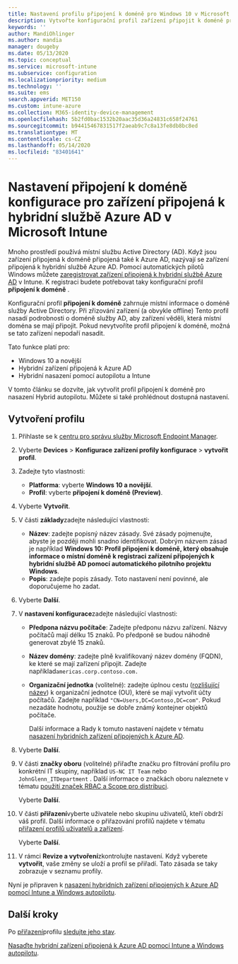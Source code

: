 ```yaml
---
title: Nastavení profilu připojení k doméně pro Windows 10 v Microsoft Intune – Azure | Microsoft Docs
description: Vytvořte konfigurační profil zařízení připojit k doméně pro zařízení připojená k hybridní službě Azure AD. Pomocí tohoto profilu můžete nasadit místní informace o doméně služby Active Directory do zařízení zřízených pomocí automatického pilotního nasazení systému Windows a Microsoft Intune.
keywords: ''
author: MandiOhlinger
ms.author: mandia
manager: dougeby
ms.date: 05/13/2020
ms.topic: conceptual
ms.service: microsoft-intune
ms.subservice: configuration
ms.localizationpriority: medium
ms.technology: ''
ms.suite: ems
search.appverid: MET150
ms.custom: intune-azure
ms.collection: M365-identity-device-management
ms.openlocfilehash: 5b2fd0bac1532b20aac35d36a24831c658f24761
ms.sourcegitcommit: b94415467831517f2aeab9c7c8a13fe8db8bc8ed
ms.translationtype: MT
ms.contentlocale: cs-CZ
ms.lasthandoff: 05/14/2020
ms.locfileid: "83401641"
---
```

# <a name="configuration-domain-join-settings-for-hybrid-azure-ad-joined-devices-in-microsoft-intune"></a>Nastavení připojení k doméně konfigurace pro zařízení připojená k hybridní službě Azure AD v Microsoft Intune

Mnoho prostředí používá místní službu Active Directory (AD). Když jsou zařízení připojená k doméně připojená také k Azure AD, nazývají se zařízení připojená k hybridní službě Azure AD. Pomocí automatických pilotů Windows můžete [zaregistrovat zařízení připojená k hybridní službě Azure AD](../enrollment/windows-autopilot-hybrid.md) v Intune. K registraci budete potřebovat taky konfigurační profil **připojení k doméně** .

Konfigurační profil **připojení k doméně** zahrnuje místní informace o doméně služby Active Directory. Při zřizování zařízení (a obvykle offline) Tento profil nasadí podrobnosti o doméně služby AD, aby zařízení věděli, která místní doména se mají připojit. Pokud nevytvoříte profil připojení k doméně, možná se tato zařízení nepodaří nasadit.

Tato funkce platí pro:

- Windows 10 a novější
- Hybridní zařízení připojená k Azure AD
- Hybridní nasazení pomocí autopilotu a Intune

V tomto článku se dozvíte, jak vytvořit profil připojení k doméně pro nasazení Hybrid autopilotu. Můžete si také prohlédnout dostupná nastavení.

## <a name="create-the-profile"></a>Vytvoření profilu

1. Přihlaste se k [centru pro správu služby Microsoft Endpoint Manager](https://go.microsoft.com/fwlink/?linkid=2109431).
2. Vyberte **Devices**  >  **Konfigurace zařízení profily konfigurace**  >  **vytvořit profil**.
3. Zadejte tyto vlastnosti:

    - **Platforma**: vyberte **Windows 10 a novější**.
    - **Profil**: vyberte **připojení k doméně (Preview)**.

4. Vyberte **Vytvořit**.
5. V části **základy**zadejte následující vlastnosti:

    - **Název**: zadejte popisný název zásady. Své zásady pojmenujte, abyste je později mohli snadno identifikovat. Dobrým názvem zásad je například **Windows 10: Profil připojení k doméně, který obsahuje informace o místní doméně k registraci zařízení připojených k hybridní službě AD pomocí automatického pilotního projektu Windows**.
    - **Popis**: zadejte popis zásady. Toto nastavení není povinné, ale doporučujeme ho zadat.

6. Vyberte **Další**.
7. V **nastavení konfigurace**zadejte následující vlastnosti:

    - **Předpona názvu počítače**: Zadejte předponu názvu zařízení. Názvy počítačů mají délku 15 znaků. Po předponě se budou náhodně generovat zbylé 15 znaků.
    - **Název domény**: zadejte plně kvalifikovaný název domény (FQDN), ke které se mají zařízení připojit. Zadejte například`americas.corp.contoso.com.`
    - **Organizační jednotka** (volitelné): zadejte úplnou cestu ([rozlišující název](https://docs.microsoft.com/windows/win32/ad/object-names-and-identities#distinguished-name)) k organizační jednotce (OU), které se mají vytvořit účty počítačů. Zadejte například `"CN=Users,DC=Contoso,DC=com"`. Pokud nezadáte hodnotu, použije se dobře známý kontejner objektů počítače.

      Další informace a Rady k tomuto nastavení najdete v tématu [nasazení hybridních zařízení připojených k Azure AD](../enrollment/windows-autopilot-hybrid.md).

8. Vyberte **Další**.

9. V části **značky oboru** (volitelné) přiřaďte značku pro filtrování profilu pro konkrétní IT skupiny, například `US-NC IT Team` nebo `JohnGlenn_ITDepartment` . Další informace o značkách oboru naleznete v tématu [použití značek RBAC a Scope pro distribuci](../fundamentals/scope-tags.md).

    Vyberte **Další**.

10. V části **přiřazení**vyberte uživatele nebo skupinu uživatelů, kteří obdrží váš profil. Další informace o přiřazování profilů najdete v tématu [přiřazení profilů uživatelů a zařízení](device-profile-assign.md).

    Vyberte **Další**.

11. V rámci **Revize a vytvoření**zkontrolujte nastavení. Když vyberete **vytvořit**, vaše změny se uloží a profil se přiřadí. Tato zásada se taky zobrazuje v seznamu profily.

Nyní je připraven k [nasazení hybridních zařízení připojených k Azure AD pomocí Intune a Windows autopilotu](../enrollment/windows-autopilot-hybrid.md).

## <a name="next-steps"></a>Další kroky

Po [přiřazení](device-profile-assign.md)profilu [sledujte jeho stav](device-profile-monitor.md).

[Nasaďte hybridní zařízení připojená k Azure AD pomocí Intune a Windows autopilotu](../enrollment/windows-autopilot-hybrid.md).
